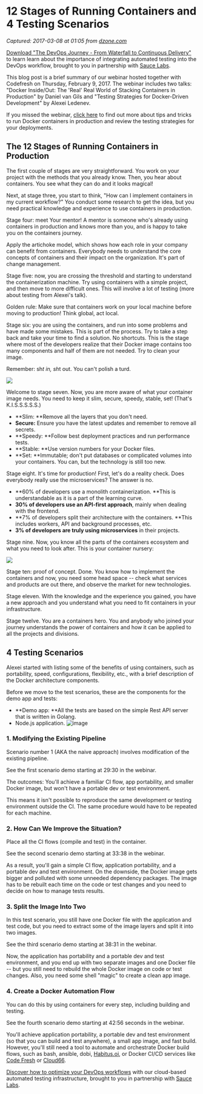 # 12 Stages of Running Containers and 4 Testing Scenarios

_Captured: 2017-03-08 at 01:05 from [dzone.com](https://dzone.com/articles/12-stages-of-running-containers-and-4-testing-scen?edition=276883&utm_source=Daily%20Digest&utm_medium=email&utm_campaign=dd%202017-03-07)_

[Download "The DevOps Journey - From Waterfall to Continuous Delivery"](https://dzone.com/go?i=161130&u=http%3A%2F%2Finfo.saucelabs.com%2Fpaper-the-devops-journey.html%3Futm_campaign%3Ddevopsjourney%2Bwp%26utm_medium%3Dtextlink%26utm_source%3Ddzone-devops%26utm_content%3Darticle) to learn learn about the importance of integrating automated testing into the DevOps workflow, brought to you in partnership with [Sauce Labs](https://dzone.com/go?i=161130&u=http%3A%2F%2Finfo.saucelabs.com%2Fpaper-the-devops-journey.html%3Futm_campaign%3Ddevopsjourney%2Bwp%26utm_medium%3Dtextlink%26utm_source%3Ddzone-devops%26utm_content%3Darticle).

This blog post is a brief summary of our webinar hosted together with Codefresh on Thursday, February 9, 2017. The webinar includes two talks: "Docker Inside/Out: The 'Real' Real World of Stacking Containers in Production" by Daniel van Gils and "Testing Strategies for Docker-Driven Development" by Alexei Ledenev.

If you missed the webinar, [click here](https://www.youtube.com/watch?v=dbzbpscFDt4&t=9s) to find out more about tips and tricks to run Docker containers in production and review the testing strategies for your deployments.

## The 12 Stages of Running Containers in Production

The first couple of stages are very straightforward. You work on your project with the methods that you already know. Then, you hear about containers. You see what they can do and it looks magical!

Next, at stage three, you start to think, "How can I implement containers in my current workflow?" You conduct some research to get the idea, but you need practical knowledge and experience to use containers in production.

Stage four: meet Your mentor! A mentor is someone who's already using containers in production and knows more than you, and is happy to take you on the containers journey.

Apply the artichoke model, which shows how each role in your company can benefit from containers. Everybody needs to understand the core concepts of containers and their impact on the organization. It's part of change management.

Stage five: now, you are crossing the threshold and starting to understand the containerization machine. Try using containers with a simple project, and then move to more difficult ones. This will involve a lot of testing (more about testing from Alexei's talk).

Golden rule: Make sure that containers work on your local machine before moving to production! Think global, act local.

Stage six: you are using the containers, and run into some problems and have made some mistakes. This is part of the process. Try to take a step back and take your time to find a solution. No shortcuts. This is the stage where most of the developers realize that their Docker image contains too many components and half of them are not needed. Try to clean your image.

Remember: sh*t in, sh*t out. You can't polish a turd.

![](http://blog.cloud66.com/content/images/2017/02/Screenshot-2017-02-17-17.58.43.png)

Welcome to stage seven. Now, you are more aware of what your container image needs. You need to keep it slim, secure, speedy, stable, set! (That's K.I.S.S.S.S.S.)

  * **Slim: **Remove all the layers that you don't need.
  * **Secure:** Ensure you have the latest updates and remember to remove all secrets.
  * **Speedy: **Follow best deployment practices and run performance tests.
  * **Stable: **Use version numbers for your Docker files.
  * **Set: **Immutable; don't put databases or complicated volumes into your containers. You can, but the technology is still too new.

Stage eight. It's time for production! First, let's do a reality check. Does everybody really use the microservices? The answer is no.

  * **60% of developers use a monolith containerization. **This is understandable as it is a part of the learning curve.
  * **30% of developers use an API-first approach**, mainly when dealing with the frontend.
  * **7% of developers split their architecture with the containers. **This includes workers, API and background processes, etc.
  * **3% of developers are truly using microservices** in their projects.

Stage nine. Now, you know all the parts of the containers ecosystem and what you need to look after. This is your container nursery:

![](http://blog.cloud66.com/content/images/2017/02/Screenshot-2017-02-20-11.37.45.png)

Stage ten: proof of concept. Done. You know how to implement the containers and now, you need some head space -- check what services and products are out there, and observe the market for new technologies.

Stage eleven. With the knowledge and the experience you gained, you have a new approach and you understand what you need to fit containers in your infrastructure.

Stage twelve. You are a containers hero. You and anybody who joined your journey understands the power of containers and how it can be applied to all the projects and divisions.

## 4 Testing Scenarios

Alexei started with listing some of the benefits of using containers, such as portability, speed, configurations, flexibility, etc., with a brief description of the Docker architecture components.

Before we move to the test scenarios, these are the components for the demo app and tests:

  * **Demo app: **All the tests are based on the simple Rest API server that is written in Golang.
  * Node.js application.
![image](http://blog.cloud66.com/content/images/2017/02/Screenshot-2017-02-17-17.47.40.png)

### 1\. Modifying the Existing Pipeline

Scenario number 1 (AKA the naive approach) involves modification of the existing pipeline.

See the first scenario demo starting at 29:30 in the webinar.

The outcomes: You'll achieve a familiar CI flow, app portability, and smaller Docker image, but won't have a portable dev or test environment.

This means it isn't possible to reproduce the same development or testing environment outside the CI. The same procedure would have to be repeated for each machine.

### 2\. How Can We Improve the Situation?

Place all the Cl flows (compile and test) in the container.

See the second scenario demo starting at 33:38 in the webinar.

As a result, you'll gain a simple CI flow, application portability, and a portable dev and test environment. On the downside, the Docker image gets bigger and polluted with some unneeded dependency packages. The image has to be rebuilt each time on the code or test changes and you need to decide on how to manage tests results.

### 3\. Split the Image Into Two

In this test scenario, you still have one Docker file with the application and test code, but you need to extract some of the image layers and split it into two images.

See the third scenario demo starting at 38:31 in the webinar.

Now, the application has portability and a portable dev and test environment, and you end up with two separate images and one Docker file -- but you still need to rebuild the whole Docker image on code or test changes. Also, you need some shell "magic" to create a clean app image.

### 4\. Create a Docker Automation Flow

You can do this by using containers for every step, including building and testing.

See the fourth scenario demo starting at 42:56 seconds in the webinar.

You'll achieve application portability, a portable dev and test environment (so that you can build and test anywhere), a small app image, and fast build. However, you'll still need a tool to automate and orchestrate Docker build flows, such as bash, ansible, dobi, [Habitus.oi](http://www.habitus.io/), or Docker CI/CD services like [Code Fresh](https://codefresh.io/) or [Cloud66](http://www.cloud66.com/).

[Discover how to optimize your DevOps workflows](https://dzone.com/go?i=161129&u=http%3A%2F%2Finfo.saucelabs.com%2Fpaper-the-devops-journey.html%3Futm_campaign%3Ddevopsjourney%2Bwp%26utm_medium%3Dtextlink%26utm_source%3Ddzone-devops%26utm_content%3Darticle) with our cloud-based automated testing infrastructure, brought to you in partnership with [Sauce Labs](https://dzone.com/go?i=161129&u=http%3A%2F%2Finfo.saucelabs.com%2Fpaper-the-devops-journey.html%3Futm_campaign%3Ddevopsjourney%2Bwp%26utm_medium%3Dtextlink%26utm_source%3Ddzone-devops%26utm_content%3Darticle).
